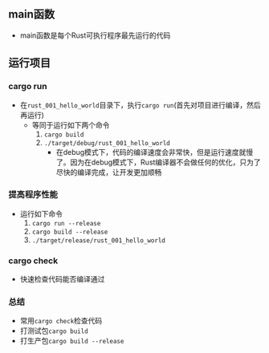 ## main函数
- main函数是每个Rust可执行程序最先运行的代码
## 运行项目
### cargo run
- 在`rust_001_hello_world`目录下，执行`cargo run`(首先对项目进行编译，然后再运行)
   - 等同于运行如下两个命令
      1. `cargo build`
      2. `./target/debug/rust_001_hello_world`
         - 在debug模式下，代码的编译速度会非常快，但是运行速度就慢了。因为在debug模式下，Rust编译器不会做任何的优化，只为了尽快的编译完成，让开发更加顺畅
### 提高程序性能
- 运行如下命令
  1. `cargo run --release`
  2. `cargo build --release`
  3. `./target/release/rust_001_hello_world`
### cargo check
- 快速检查代码能否编译通过
### 总结
- 常用`cargo check`检查代码
- 打测试包`cargo build`
- 打生产包`cargo build --release`
